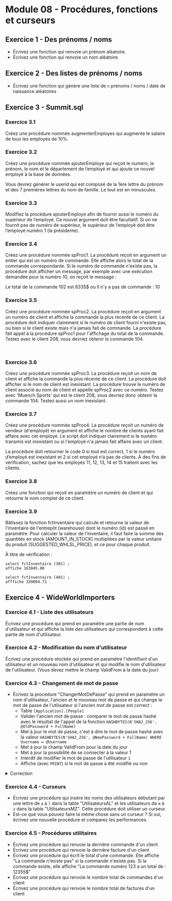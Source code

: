 # Module 08 - Procédures, fonctions et curseurs

## Exercice 1 - Des prénoms / noms

- Écrivez une fonction qui renvoie un prénom aléatoire.
- Écrivez une fonction qui renvoie un nom aléatoire.

## Exercice 2 - Des listes de prénoms / noms

- Écrivez une fonction qui génère une liste de `n` prénoms / noms / date de naissance aléatoires

## Exercice 3 - Summit.sql

### Exercice 3.1

Créez une procédure nommée augmenterEmployes qui augmente le salaire de tous les employés de 10%.

### Exercice 3.2

Créez une procédure nommée ajouterEmploye qui reçoit le numéro, le prénom, le nom et le département de l’employé et qui ajoute ce nouvel employé à la base de données. 

Vous devrez générer le userid qui est composé de la 1ère lettre du prénom et des 7 premières lettres du nom de famille. Le tout est en minuscules.

### Exercice 3.3

Modifiez la procédure ajouterEmploye afin de fournir aussi le numéro du supérieur de l’employé. Ce nouvel argument doit être facultatif. Si on ne fournit pas de numéro de supérieur, le supérieur de l’employé doit être l’employé numéro 1 (la présidente).

### Exercice 3.4

Créez une procédure nommée spProc1. La procédure reçoit en argument un entier qui est un numéro de commande. Elle affiche alors le total de la commande correspondante. Si le numéro de commande n'existe pas, la procédure doit afficher un message, par exemple avec une exécution demandée pour le numéro 10, on reçoit le message :

Le total de la commande 102 est 8335$
ou
Il n'y a pas de commande : 10

### Exercice 3.5

Créez une procédure nommée spProc2. La procédure reçoit en argument un numéro de client et affiche la commande la plus récente de ce client. La procédure doit indiquer clairement si le numéro de client fourni n'existe pas, ou bien si le client existe mais n'a jamais fait de commande. La procédure fait appel à la procédure spProc1 pour l'affichage du total de la commande. Testez avec le client 208, vous devriez obtenir la commande 104.

 
### Exercice 3.6

Créez une procédure nommée spProc3. La procédure reçoit un nom de client et affiche la commande la plus récente de ce client. La procédure doit afficher si le nom de client est inexistant. La procédure trouve le numéro de client associé au nom de client et appelle spProc2 avec ce numéro. Testez avec 'Muench Sports' qui est le client 208, vous devriez donc obtenir la commande 104. Testez aussi un nom inexistant.


### Exercice 3.7

Créez une procédure nommée spProc4. La procédure reçoit un numéro de vendeur (d'employé) en argument et affiche le nombre de clients ayant fait affaire avec cet employé. Le script doit indiquer clairement si le numéro transmis est inexistant ou si l'employé n'a jamais fait affaire avec un client.

La procédure doit retourner le code 0 si tout est correct, 1 si le numéro d’employé est inexistant et 2 si cet employé n’a pas de clients. À des fins de vérification, sachez que les employés 11, 12, 13, 14 et 15 traitent avec les clients.


### Exercice 3.8

Créez une fonction qui reçoit en paramètre un numéro de client et qui retourne le nom complet de ce client.

### Exercice 3.9

Bâtissez la fonction fctInventaire qui calcule et retourne la valeur de l'inventaire de l'entrepôt (warehouse) dont le numéro (id) est passé en paramètre. Pour calculer la valeur de l'inventaire, il faut faire la somme des quantités en stock (AMOUNT_IN_STOCK) multipliées par la valeur unitaire du produit (SUGGESTED_WHLSL_PRICE), et ce pour chaque produit. 

À titre de vérification :
```
select fctInventaire (301) ;
affiche 163045.00

select fctInventaire (401) ;
afffiche 339094.71
```

## Exercice 4 - WideWorldImporters

### Exercice 4.1 - Liste des utilisateurs

Écrivez une procédure qui prend en paramètre une partie de nom d'utilisateur et qui affiche la liste des utilisateurs qui correspondent à cette partie de nom d'utilisateur.

### Exercice 4.2 - Modification du nom d'utilisateur

Écrivez une procédure stockée qui prend en paramètre l'identifiant d'un utilisateur et un nouveau nom d'utilisateur et qui modifie le nom d'utilisateur de l'utilisateur. (Vous devez mettre le champ ValidFrom à la date du jour)

### Exercice 4.3 - Changement de mot de passe

- Écrivez la procédure "ChangerMotDePasse" qui prend en paramètre un nom d'utilisateur, l'ancien et le nouveau mot de passe et qui change le mot de passe de l'utilisateur si l'ancien mot de passe est correct :
  - Table `[Application].[People]`
  - Valider l'ancien mot de passe : comparer le mot de passe hashé avec le résultat de l'appel de la fonction `HASHBYTES(N'SHA2_256', @OldPassword + FullName)`
  - Met à jour le mot de passe, c'est à dire le mot de passe hashé avec la valeur `HASHBYTES(N'SHA2_256', @NewPassword + FullName) WHERE Username = @Username`
  - Met à jour le champ ValidFrom pour la date du jour
  - Met à jour la possibilité de se connecter à la valeur 1
  - Interdit de modifier le mot de passe de l'utilisateur `1`
  - Affiche (avec `PRINT`) si le mot de passe a été modifié ou non

<details>
    <summary>Correction</summary>

Voir le code de la procédure stockée `[Website].[ChangePassword]`.

</details>

### Exercice 4.4 - Curseurs

- Écrivez une procédure qui insère les noms des utilisateurs débutant par une lettre de `a` à `l` dans la table "UtilisateursAL" et les utilisateurs de `m` à `z` dans la table "UtilisateursMZ". Cette procédure doit utiliser un curseur.
- Est-ce que vous pouvez faire la même chose sans un curseur ? Si oui, écrivez une nouvelle procédure et comparez les performances.

### Exercice 4.5 - Procédures utilitaires

- Écrivez une procédure qui renvoie la dernière commande d'un client
- Écrivez une procédure qui renvoie la dernière facture d'un client
- Écrivez une procédure qui écrit le total d'une commande. Elle affiche "La commande n'existe pas" si la commande n'existe pas. Si la commande existe, elle affiche "La commande numéro 123 a un total de : 12355$"
- Écrivez une procédure qui renvoie le nombre total de commandes d'un client
- Écrivez une procédure qui renvoie le nombre total de factures d'un client

